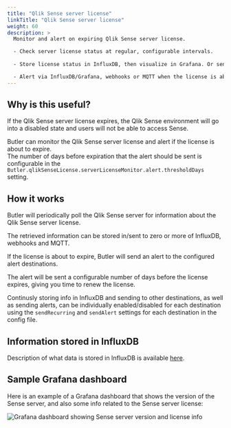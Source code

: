 ```yaml
---
title: "Qlik Sense server license"
linkTitle: "Qlik Sense server license"
weight: 60
description: >
  Monitor and alert on expiring Qlik Sense server license.  

  - Check server license status at regular, configurable intervals.
   
  - Store license status in InfluxDB, then visualize in Grafana. Or send licens status to webhooks or MQTT.

  - Alert via InfluxDB/Grafana, webhooks or MQTT when the license is about to expire.
---
```


## Why is this useful?

If the Qlik Sense server license expires, the Qlik Sense environment will go into a disabled state and users will not be able to access Sense.

Butler can monitor the Qlik Sense server license and alert if the license is about to expire.  
The number of days before expiration that the alert should be sent is configurable in the `Butler.qlikSenseLicense.serverLicenseMonitor.alert.thresholdDays` setting.

## How it works

Butler will periodically poll the Qlik Sense server for information about the Qlik Sense server license.

The retrieved information can be stored in/sent to zero or more of InfluxDB, webhooks and MQTT.

If the license is about to expire, Butler will send an alert to the configured alert destinations.

The alert will be sent a configurable number of days before the license expires, giving you time to renew the license.

Continusly storing info in InfluxDB and sending to other destinations, as well as sending alerts, can be individually enabled/disabled for each destination using the `sendRecurring` and `sendAlert` settings for each destination in the config file.

## Information stored in InfluxDB

Description of what data is stored in InfluxDB is available [here](/docs/reference/influxdb/#qlik-sense-server-license-info).

## Sample Grafana dashboard

Here is an example of a Grafana dashboard that shows the version of the Sense server, and also some info related to the Sense server license:

![Grafana dashboard showing Sense server version and license info](/img/butler-qlik-sense-version-license-in-grafana-1.png)

